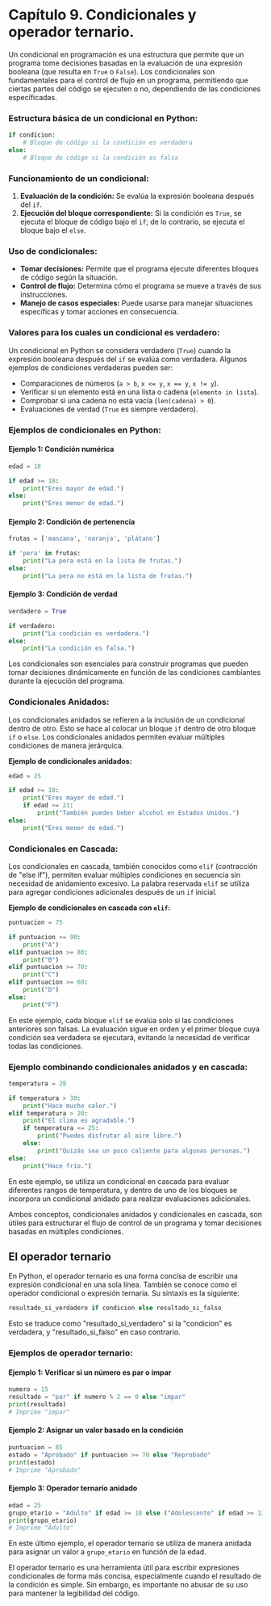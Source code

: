 # Capítulo 9. Condicionales y operador ternario.

Un condicional en programación es una estructura que permite que un programa tome decisiones basadas en la evaluación de una expresión booleana (que resulta en `True` o `False`). Los condicionales son fundamentales para el control de flujo en un programa, permitiendo que ciertas partes del código se ejecuten o no, dependiendo de las condiciones especificadas.

### Estructura básica de un condicional en Python:

```python
if condicion:
    # Bloque de código si la condición es verdadera
else:
    # Bloque de código si la condición es falsa
```

### Funcionamiento de un condicional:

1. **Evaluación de la condición:** Se evalúa la expresión booleana después del `if`.
2. **Ejecución del bloque correspondiente:** Si la condición es `True`, se ejecuta el bloque de código bajo el `if`; de lo contrario, se ejecuta el bloque bajo el `else`.

### Uso de condicionales:

- **Tomar decisiones:** Permite que el programa ejecute diferentes bloques de código según la situación.
- **Control de flujo:** Determina cómo el programa se mueve a través de sus instrucciones.
- **Manejo de casos especiales:** Puede usarse para manejar situaciones específicas y tomar acciones en consecuencia.

### Valores para los cuales un condicional es verdadero:

Un condicional en Python se considera verdadero (`True`) cuando la expresión booleana después del `if` se evalúa como verdadera. Algunos ejemplos de condiciones verdaderas pueden ser:

- Comparaciones de números (`a > b`, `x <= y`, `x == y`, `x != y`).
- Verificar si un elemento está en una lista o cadena (`elemento in lista`).
- Comprobar si una cadena no está vacía (`len(cadena) > 0`).
- Evaluaciones de verdad (`True` es siempre verdadero).

### Ejemplos de condicionales en Python:

#### Ejemplo 1: Condición numérica

```python
edad = 18

if edad >= 18:
    print("Eres mayor de edad.")
else:
    print("Eres menor de edad.")
```

#### Ejemplo 2: Condición de pertenencia

```python
frutas = ['manzana', 'naranja', 'plátano']

if 'pera' in frutas:
    print("La pera está en la lista de frutas.")
else:
    print("La pera no está en la lista de frutas.")
```

#### Ejemplo 3: Condición de verdad

```python
verdadero = True

if verdadero:
    print("La condición es verdadera.")
else:
    print("La condición es falsa.")
```

Los condicionales son esenciales para construir programas que pueden tomar decisiones dinámicamente en función de las condiciones cambiantes durante la ejecución del programa.

### Condicionales Anidados:

Los condicionales anidados se refieren a la inclusión de un condicional dentro de otro. Esto se hace al colocar un bloque `if` dentro de otro bloque `if` o `else`. Los condicionales anidados permiten evaluar múltiples condiciones de manera jerárquica.

**Ejemplo de condicionales anidados:**

```python
edad = 25

if edad >= 18:
    print("Eres mayor de edad.")
    if edad >= 21:
        print("También puedes beber alcohol en Estados Unidos.")
else:
    print("Eres menor de edad.")
```

### Condicionales en Cascada:

Los condicionales en cascada, también conocidos como `elif` (contracción de "else if"), permiten evaluar múltiples condiciones en secuencia sin necesidad de anidamiento excesivo. La palabra reservada `elif` se utiliza para agregar condiciones adicionales después de un `if` inicial.

**Ejemplo de condicionales en cascada con `elif`:**

```python
puntuacion = 75

if puntuacion >= 90:
    print("A")
elif puntuacion >= 80:
    print("B")
elif puntuacion >= 70:
    print("C")
elif puntuacion >= 60:
    print("D")
else:
    print("F")
```

En este ejemplo, cada bloque `elif` se evalúa solo si las condiciones anteriores son falsas. La evaluación sigue en orden y el primer bloque cuya condición sea verdadera se ejecutará, evitando la necesidad de verificar todas las condiciones.

### Ejemplo combinando condicionales anidados y en cascada:

```python
temperatura = 28

if temperatura > 30:
    print("Hace mucho calor.")
elif temperatura > 20:
    print("El clima es agradable.")
    if temperatura <= 25:
        print("Puedes disfrutar al aire libre.")
    else:
        print("Quizás sea un poco caliente para algunas personas.")
else:
    print("Hace frío.")
```

En este ejemplo, se utiliza un condicional en cascada para evaluar diferentes rangos de temperatura, y dentro de uno de los bloques se incorpora un condicional anidado para realizar evaluaciones adicionales.

Ambos conceptos, condicionales anidados y condicionales en cascada, son útiles para estructurar el flujo de control de un programa y tomar decisiones basadas en múltiples condiciones.

## El operador ternario 

En Python, el operador ternario es una forma concisa de escribir una expresión condicional en una sola línea. También se conoce como el operador condicional o expresión ternaria. Su sintaxis es la siguiente:

```python
resultado_si_verdadero if condicion else resultado_si_falso
```

Esto se traduce como "resultado_si_verdadero" si la "condicion" es verdadera, y "resultado_si_falso" en caso contrario.

### Ejemplos de operador ternario:

#### Ejemplo 1: Verificar si un número es par o impar

```python
numero = 15
resultado = "par" if numero % 2 == 0 else "impar"
print(resultado)
# Imprime "impar"
```

#### Ejemplo 2: Asignar un valor basado en la condición

```python
puntuacion = 85
estado = "Aprobado" if puntuacion >= 70 else "Reprobado"
print(estado)
# Imprime "Aprobado"
```

#### Ejemplo 3: Operador ternario anidado

```python
edad = 25
grupo_etario = "Adulto" if edad >= 18 else ("Adolescente" if edad >= 13 else "Niño")
print(grupo_etario)
# Imprime "Adulto"
```

En este último ejemplo, el operador ternario se utiliza de manera anidada para asignar un valor a `grupo_etario` en función de la edad.

El operador ternario es una herramienta útil para escribir expresiones condicionales de forma más concisa, especialmente cuando el resultado de la condición es simple. Sin embargo, es importante no abusar de su uso para mantener la legibilidad del código.

